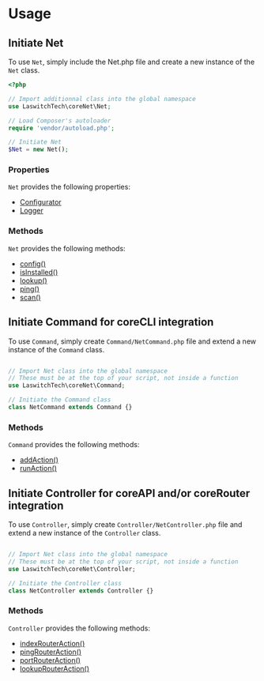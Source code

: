 # Usage
## Initiate Net
To use `Net`, simply include the Net.php file and create a new instance of the `Net` class.

```php
<?php

// Import additionnal class into the global namespace
use LaswitchTech\coreNet\Net;

// Load Composer's autoloader
require 'vendor/autoload.php';

// Initiate Net
$Net = new Net();
```

### Properties
`Net` provides the following properties:

- [Configurator](https://github.com/LaswitchTech/coreConfigurator)
- [Logger](https://github.com/LaswitchTech/coreLogger)

### Methods
`Net` provides the following methods:

- [config()](methods/Net/config.md)
- [isInstalled()](methods/Net/isInstalled.md)
- [lookup()](methods/Net/lookup.md)
- [ping()](methods/Net/ping.md)
- [scan()](methods/Net/scan.md)

## Initiate Command for coreCLI integration
To use `Command`, simply create `Command/NetCommand.php` file and extend a new instance of the `Command` class.

```php

// Import Net class into the global namespace
// These must be at the top of your script, not inside a function
use LaswitchTech\coreNet\Command;

// Initiate the Command class
class NetCommand extends Command {}
```

### Methods
`Command` provides the following methods:

- [addAction()](methods/Command/addAction.md)
- [runAction()](methods/Command/runAction.md)

## Initiate Controller for coreAPI and/or coreRouter integration
To use `Controller`, simply create `Controller/NetController.php` file and extend a new instance of the `Controller` class.

```php

// Import Net class into the global namespace
// These must be at the top of your script, not inside a function
use LaswitchTech\coreNet\Controller;

// Initiate the Controller class
class NetController extends Controller {}
```

### Methods
`Controller` provides the following methods:

- [indexRouterAction()](methods/Controller/indexRouterAction.md)
- [pingRouterAction()](methods/Controller/pingRouterAction.md)
- [portRouterAction()](methods/Controller/portRouterAction.md)
- [lookupRouterAction()](methods/Controller/lookupRouterAction.md)
